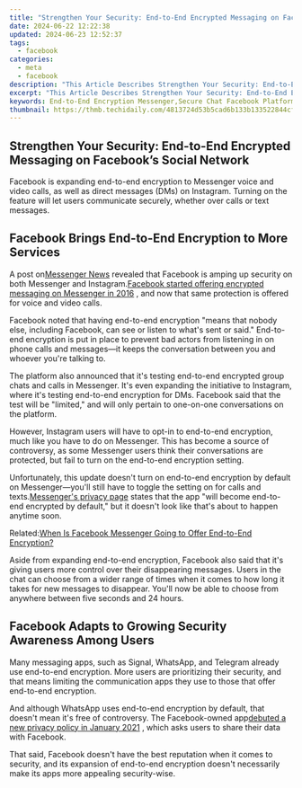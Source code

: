 ```yaml
---
title: "Strengthen Your Security: End-to-End Encrypted Messaging on Facebook’s Social Network"
date: 2024-06-22 12:22:38
updated: 2024-06-23 12:52:37
tags:
  - facebook
categories:
  - meta
  - facebook
description: "This Article Describes Strengthen Your Security: End-to-End Encrypted Messaging on Facebook’s Social Network"
excerpt: "This Article Describes Strengthen Your Security: End-to-End Encrypted Messaging on Facebook’s Social Network"
keywords: End-to-End Encryption Messenger,Secure Chat Facebook Platform,Privacy Safe Messaging App,FB's Encrypted Communication,Social Network Security Upgrade,Enhanced Message Protection,Encrypted Facebook Chatting
thumbnail: https://thmb.techidaily.com/4813724d53b5cad6b133b133522844cf1838d9743eb384dd583504939bc1aed2.jpg
---
```


## Strengthen Your Security: End-to-End Encrypted Messaging on Facebook’s Social Network

 Facebook is expanding end-to-end encryption to Messenger voice and video calls, as well as direct messages (DMs) on Instagram. Turning on the feature will let users communicate securely, whether over calls or text messages.

## Facebook Brings End-to-End Encryption to More Services

 A post on[Messenger News](https://messengernews.fb.com/2021/08/13/messenger-updates-end-to-end-encrypted-chats-with-new-features/) revealed that Facebook is amping up security on both Messenger and Instagram.[Facebook started offering encrypted messaging on Messenger in 2016](https://www.makeuseof.com/tag/enjoy-secret-facebook-messenger-conversations/) , and now that same protection is offered for voice and video calls.

 Facebook noted that having end-to-end encryption "means that nobody else, including Facebook, can see or listen to what's sent or said." End-to-end encryption is put in place to prevent bad actors from listening in on phone calls and messages—it keeps the conversation between you and whoever you're talking to.

 The platform also announced that it's testing end-to-end encrypted group chats and calls in Messenger. It's even expanding the initiative to Instagram, where it's testing end-to-end encryption for DMs. Facebook said that the test will be "limited," and will only pertain to one-on-one conversations on the platform.

 However, Instagram users will have to opt-in to end-to-end encryption, much like you have to do on Messenger. This has become a source of controversy, as some Messenger users think their conversations are protected, but fail to turn on the end-to-end encryption setting.

 Unfortunately, this update doesn't turn on end-to-end encryption by default on Messenger—you'll still have to toggle the setting on for calls and texts.[Messenger's privacy page](https://www.messenger.com/privacy) states that the app "will become end-to-end encrypted by default," but it doesn't look like that's about to happen anytime soon.

 Related:[When Is Facebook Messenger Going to Offer End-to-End Encryption?](https://www.makeuseof.com/facebook-messenger-end-to-end-encryption/)

 Aside from expanding end-to-end encryption, Facebook also said that it's giving users more control over their disappearing messages. Users in the chat can choose from a wider range of times when it comes to how long it takes for new messages to disappear. You'll now be able to choose from anywhere between five seconds and 24 hours.

## Facebook Adapts to Growing Security Awareness Among Users

 Many messaging apps, such as Signal, WhatsApp, and Telegram already use end-to-end encryption. More users are prioritizing their security, and that means limiting the communication apps they use to those that offer end-to-end encryption.

 And although WhatsApp uses end-to-end encryption by default, that doesn't mean it's free of controversy. The Facebook-owned app[debuted a new privacy policy in January 2021](https://www.makeuseof.com/whatsapp-forces-share-data-with-facebook/) , which asks users to share their data with Facebook.

 That said, Facebook doesn't have the best reputation when it comes to security, and its expansion of end-to-end encryption doesn't necessarily make its apps more appealing security-wise.


<ins class="adsbygoogle"
     style="display:block"
     data-ad-format="autorelaxed"
     data-ad-client="ca-pub-7571918770474297"
     data-ad-slot="1223367746"></ins>



<ins class="adsbygoogle"
     style="display:block"
     data-ad-client="ca-pub-7571918770474297"
     data-ad-slot="8358498916"
     data-ad-format="auto"
     data-full-width-responsive="true"></ins>
